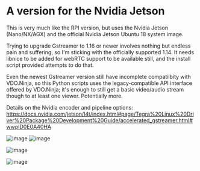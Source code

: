# A version for the Nvidia Jetson

This is very much like the RPI version, but uses the Nvidia Jetson (Nano/NX/AGX) and the official Nvidia Jetson Ubuntu 18 system image.

Trying to upgrade Gstreamer to 1.16 or newer involves nothing but endless pain and suffering, so I'm sticking with the officially supported 1.14. It needs libnice to be added for webRTC support to be available still, and the install script provided attempts to do that.

Even the newest Gstreamer version still have incomplete compatilbity with VDO.Ninja, so this Python scripts uses the legacy-compatible API interface offered by VDO.Ninja; it's enough to still get a basic video/audio stream though to at least one viewer. Potentially more.

Details on the Nvidia encoder and pipeline options:
https://docs.nvidia.com/jetson/l4t/index.html#page/Tegra%20Linux%20Driver%20Package%20Development%20Guide/accelerated_gstreamer.html#wwpID0E0A40HA

![image](https://user-images.githubusercontent.com/2575698/127804981-22787b8f-53c2-4e0d-b3ff-d768be597536.png) ![image](https://user-images.githubusercontent.com/2575698/127804578-c949f689-9bfb-409f-8c6f-6f23ff338abb.png)

![image](https://user-images.githubusercontent.com/2575698/127804472-073ce656-babc-450a-a7a5-754493ad1fd8.png)


![image](https://user-images.githubusercontent.com/2575698/127804558-1560ad4d-6c2a-4791-92ca-ca50d2eacc2d.png)

